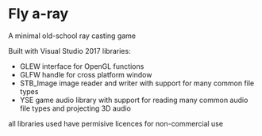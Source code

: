 # Fly a-ray
A minimal old-school ray casting game

Built with Visual Studio 2017
libraries:
- GLEW            interface for OpenGL functions
- GLFW            handle for cross platform window
- STB_Image       image reader and writer with support for many common file types
- YSE             game audio library with support for reading many common audio file types and projecting 3D audio

all libraries used have permisive licences for non-commercial use